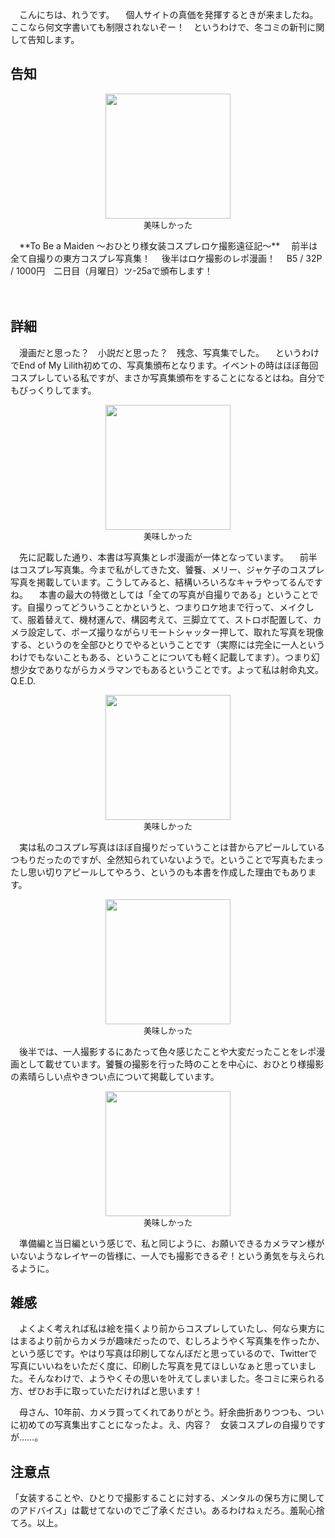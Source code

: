 　こんにちは、れうです。
　個人サイトの真価を発揮するときが来ましたね。ここなら何文字書いても制限されないぞー！　というわけで、冬コミの新刊に関して告知します。

## 告知
<figure style="text-align:center;">
  <img src="Blog/source/2024-11-18/hyoushi.jpg"  width="200"/>
  <figcaption style="font-size:small;">美味しかった</figcaption>
</figure>
　**To Be a Maiden ～おひとり様女装コスプレロケ撮影遠征記～**
　前半は全て自撮りの東方コスプレ写真集！
　後半はロケ撮影のレポ漫画！
　B5 / 32P / 1000円　二日目（月曜日）ツ-25aで頒布します！

　

## 詳細
　漫画だと思った？　小説だと思った？　残念、写真集でした。
　というわけでEnd of My Lilith初めての、写真集頒布となります。イベントの時はほぼ毎回コスプレしている私ですが、まさか写真集頒布をすることになるとはね。自分でもびっくりしてます。
<figure style="text-align:center;">
  <img src="Blog/source/2024-11-18/7p.jpg"  width="200"/>
  <figcaption style="font-size:small;">美味しかった</figcaption>
</figure>
　先に記載した通り、本書は写真集とレポ漫画が一体となっています。
　前半はコスプレ写真集。今まで私がしてきた文、饕餮、メリー、ジャケ子のコスプレ写真を掲載しています。こうしてみると、結構いろいろなキャラやってるんですね。
　本書の最大の特徴としては「全ての写真が自撮りである」ということです。自撮りってどういうことかというと、つまりロケ地まで行って、メイクして、服着替えて、機材運んで、構図考えて、三脚立てて、ストロボ配置して、カメラ設定して、ポーズ撮りながらリモートシャッター押して、取れた写真を現像する、というのを全部ひとりでやるということです（実際には完全に一人というわけでもないこともある、ということについても軽く記載してます）。つまり幻想少女でありながらカメラマンでもあるということです。よって私は射命丸文。Q.E.D.
<figure style="text-align:center;">
  <img src="Blog/source/2024-11-18/7p.jpg"  width="200"/>
  <figcaption style="font-size:small;">美味しかった</figcaption>
</figure>
　実は私のコスプレ写真はほぼ自撮りだっていうことは昔からアピールしているつもりだったのですが、全然知られていないようで。ということで写真もたまったし思い切りアピールしてやろう、というのも本書を作成した理由でもあります。


<figure style="text-align:center;">
  <img src="Blog/source/2024-11-18/7p.jpg"  width="200"/>
  <figcaption style="font-size:small;">美味しかった</figcaption>
</figure>
　後半では、一人撮影するにあたって色々感じたことや大変だったことをレポ漫画として載せています。饕餮の撮影を行った時のことを中心に、おひとり様撮影の素晴らしい点やきつい点について掲載しています。

<figure style="text-align:center;">
  <img src="Blog/source/2024-11-18/7p.jpg"  width="200"/>
  <figcaption style="font-size:small;">美味しかった</figcaption>
</figure>
　準備編と当日編という感じで、私と同じように、お願いできるカメラマン様がいないようなレイヤーの皆様に、一人でも撮影できるぞ！という勇気を与えられるように。



## 雑感
　よくよく考えれば私は絵を描くより前からコスプレしていたし、何なら東方にはまるより前からカメラが趣味だったので、むしろようやく写真集を作ったか、という感じです。やはり写真は印刷してなんぼだと思っているので、Twitterで写真にいいねをいただく度に、印刷した写真を見てほしいなぁと思っていました。そんなわけで、ようやくその思いを叶えてしまいました。冬コミに来られる方、ぜひお手に取っていただければと思います！　

　母さん、10年前、カメラ買ってくれてありがとう。紆余曲折ありつつも、ついに初めての写真集出すことになったよ。え、内容？　女装コスプレの自撮りですが……。

## 注意点
「女装することや、ひとりで撮影することに対する、メンタルの保ち方に関してのアドバイス」は載せてないのでご了承ください。あるわけねぇだろ。羞恥心捨てろ。以上。